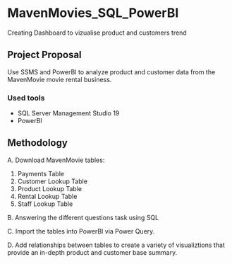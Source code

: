 # MavenMovies_SQL_PowerBI
Creating Dashboard to vizualise product and customers trend 


## Project Proposal
Use SSMS and PowerBI to analyze product and customer data from the MavenMovie movie rental business.

### Used tools
- SQL Server Management Studio 19
- PowerBI

## Methodology
A. Download MavenMovie tables:
  1. Payments Table
  2. Customer Lookup Table
  3. Product Lookup Table
  4. Rental Lookup Table
  5. Staff Lookup Table
  
B. Answering the different questions task using SQL

C. Import the tables into PowerBI via Power Query.

D. Add relationships between tables to create a variety of visualiztions that provide an in-depth product and customer base summary. 


